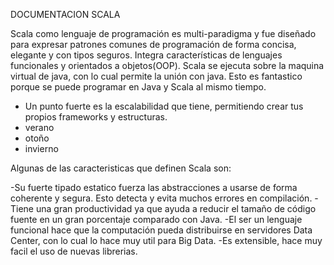 DOCUMENTACION SCALA

Scala como lenguaje de programación es multi-paradigma y fue diseñado para expresar patrones comunes de programación de forma concisa, elegante y con tipos seguros. Integra características de lenguajes funcionales y orientados a objetos(OOP). Scala se ejecuta sobre la maquina virtual de java, con lo cual permite la unión con java. Esto es fantastico porque se puede programar en Java y Scala al mismo tiempo.
<ul>

<li>Un punto fuerte es la escalabilidad que tiene, permitiendo crear tus propios frameworks y estructuras.</li>
<li> verano </li>
<li> otoño </li>
<li> invierno </li>

</ul>
Algunas de las caracteristicas que definen Scala son:

-Su fuerte tipado estatico fuerza las abstracciones a usarse de forma coherente y segura. Esto detecta y evita muchos errores en compilación.
-Tiene una gran productividad ya que ayuda a reducir el tamaño de código fuente en un gran porcentaje comparado con Java. 
-El ser un lenguaje funcional hace que la computación pueda distribuirse en servidores Data Center, con lo cual lo hace muy util para Big Data.
-Es extensible, hace muy facil el uso de nuevas librerias.



